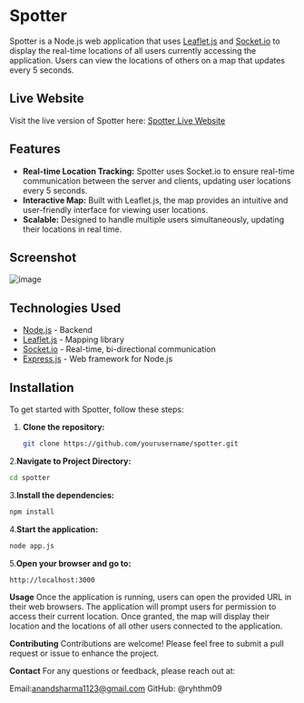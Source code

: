 
# Spotter

Spotter is a Node.js web application that uses [Leaflet.js](https://leafletjs.com/) and [Socket.io](https://socket.io/) to display the real-time locations of all users currently accessing the application. Users can view the locations of others on a map that updates every 5 seconds.

## Live Website

Visit the live version of Spotter here: [Spotter Live Website](https://spotter-lo6y.onrender.com/)


## Features

- **Real-time Location Tracking:** Spotter uses Socket.io to ensure real-time communication between the server and clients, updating user locations every 5 seconds.
- **Interactive Map:** Built with Leaflet.js, the map provides an intuitive and user-friendly interface for viewing user locations.
- **Scalable:** Designed to handle multiple users simultaneously, updating their locations in real time.

## Screenshot

![image](https://github.com/user-attachments/assets/450739c5-7368-458f-8290-40dc707f3ffd)


## Technologies Used

- [Node.js](https://nodejs.org/en/) - Backend
- [Leaflet.js](https://leafletjs.com/) - Mapping library
- [Socket.io](https://socket.io/) - Real-time, bi-directional communication
- [Express.js](https://expressjs.com/) - Web framework for Node.js

## Installation

To get started with Spotter, follow these steps:

1. **Clone the repository:**

   ```bash
   git clone https://github.com/yourusername/spotter.git
   ```

2.**Navigate to Project Directory:**
 ```bash
 cd spotter
```
3.**Install the dependencies:**
```bash
npm install
```
4.**Start the application:**
```bash
node app.js
```
5.**Open your browser and go to:**
```
http://localhost:3000
```
**Usage**
Once the application is running, users can open the provided URL in their web browsers. The application will prompt users for permission to access their current location. Once granted, the map will display their location and the locations of all other users connected to the application.

**Contributing**
Contributions are welcome! Please feel free to submit a pull request or issue to enhance the project.

**Contact**
For any questions or feedback, please reach out at:

Email:anandsharma1123@gmail.com
GitHub: @ryhthm09

